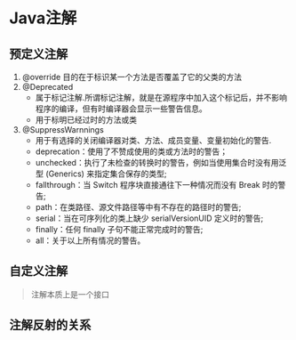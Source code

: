 # Java注解

## 预定义注解

1. @override 目的在于标识某一个方法是否覆盖了它的父类的方法
2. @Deprecated
    - 属于标记注解.所谓标记注解，就是在源程序中加入这个标记后，并不影响程序的编译，但有时编译器会显示一些警告信息。
    - 用于标明已经过时的方法或类
3. @SuppressWarnnings
    - 用于有选择的关闭编译器对类、方法、成员变量、变量初始化的警告.
    - deprecation：使用了不赞成使用的类或方法时的警告；
    - unchecked：执行了未检查的转换时的警告，例如当使用集合时没有用泛型 (Generics) 来指定集合保存的类型;
    - fallthrough：当 Switch 程序块直接通往下一种情况而没有 Break 时的警告;
    - path：在类路径、源文件路径等中有不存在的路径时的警告;
    - serial：当在可序列化的类上缺少 serialVersionUID 定义时的警告;
    - finally：任何 finally 子句不能正常完成时的警告;
    - all：关于以上所有情况的警告。

## 自定义注解

> 注解本质上是一个接口

## 注解反射的关系
